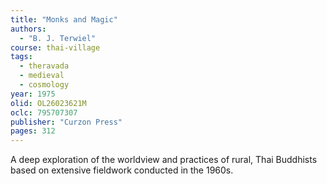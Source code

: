 ```yaml
---
title: "Monks and Magic"
authors:
  - "B. J. Terwiel"
course: thai-village
tags:
  - theravada
  - medieval
  - cosmology
year: 1975
olid: OL26023621M
oclc: 795707307
publisher: "Curzon Press"
pages: 312
---
```


A deep exploration of the worldview and practices of rural, Thai Buddhists based on extensive fieldwork conducted in the 1960s.
